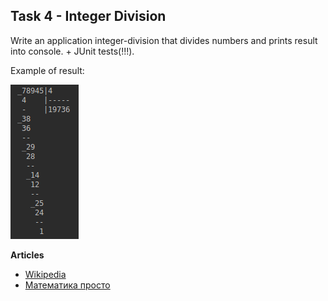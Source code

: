 ## Task 4 - Integer Division

Write an application integer-division that divides numbers and prints result into console. + JUnit tests(!!!).

Example of result:

![Example](docs/example.png)

**Articles**

- [Wikipedia](https://ru.wikipedia.org/wiki/%D0%94%D0%B5%D0%BB%D0%B5%D0%BD%D0%B8%D0%B5_%D1%81%D1%82%D0%BE%D0%BB%D0%B1%D0%B8%D0%BA%D0%BE%D0%BC)
- [Математика просто](http://math-prosto.ru/?page=pages/action-in-column/division-of-column.php)